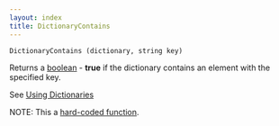 ```yaml
---
layout: index
title: DictionaryContains
---
```


    DictionaryContains (dictionary, string key)

Returns a [boolean](../types/boolean.html) - **true** if the dictionary contains an element with the specified key.

See [Using Dictionaries](../using_dictionaries.html)

NOTE: This a [hard-coded function](hardcoded.html).

